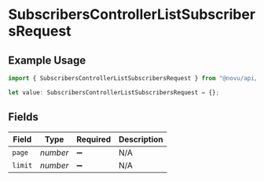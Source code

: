 # SubscribersControllerListSubscribersRequest

## Example Usage

```typescript
import { SubscribersControllerListSubscribersRequest } from "@novu/api/models/operations";

let value: SubscribersControllerListSubscribersRequest = {};
```

## Fields

| Field              | Type               | Required           | Description        |
| ------------------ | ------------------ | ------------------ | ------------------ |
| `page`             | *number*           | :heavy_minus_sign: | N/A                |
| `limit`            | *number*           | :heavy_minus_sign: | N/A                |